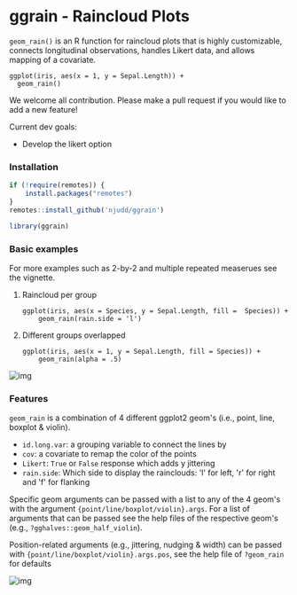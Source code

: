 # ggrain - Raincloud Plots

`geom_rain()` is an R function for raincloud plots that is highly customizable, connects longitudinal observations, handles Likert data, and allows mapping of a covariate.

```
ggplot(iris, aes(x = 1, y = Sepal.Length)) +
  geom_rain()
```

We welcome all contribution. Please make a pull request if you would like to add a new feature!

Current dev goals:

- Develop the likert option


### Installation

```r
if (!require(remotes)) {
    install.packages("remotes")
}
remotes::install_github('njudd/ggrain')

library(ggrain)
```

### Basic examples

For more examples such as 2-by-2 and multiple repeated measerues see the vignette.

1.  Raincloud per group

	```
	ggplot(iris, aes(x = Species, y = Sepal.Length, fill = 	Species)) +
		geom_rain(rain.side = 'l')
	```

2.  Different groups overlapped

	```
	ggplot(iris, aes(x = 1, y = Sepal.Length, fill = Species)) +
		geom_rain(alpha = .5)
	```



![img](https://raw.githubusercontent.com/njudd/ggrain/main/basic_rain.png)



### Features


`geom_rain` is a combination of 4 different ggplot2 geom's (i.e., point, line, boxplot & violin).

- `id.long.var`: a grouping variable to connect the lines by
- `cov`: a covariate to remap the color of the points
- `Likert`: `True` or `False` response which adds y jittering
- `rain.side`: Which side to display the rainclouds: 'l' for left, 'r' for right and 'f' for flanking

Specific geom arguments can be passed with a list to any of the 4 geom's with the argument `{point/line/boxplot/violin}.args`. For a list of arguments that can be passed see the help files of the respective geom's (e.g., `?gghalves::geom_half_violin`).

Position-related arguments (e.g., jittering, nudging & width) can be passed with `{point/line/boxplot/violin}.args.pos`, see the help file of `?geom_rain` for defaults

![img](https://raw.githubusercontent.com/njudd/ggrain/main/time_group_cov.png)


